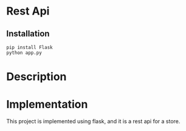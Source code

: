 # Rest Api

## Installation

```
pip install Flask
python app.py

```

# Description


# Implementation

This project is implemented using flask, and it is a rest api for a store.

